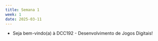 ```yaml
---
title: Semana 1
week: 1
date: 2025-03-11
---
```


- Seja bem-vindo(a) à DCC192 - Desenvolvimento de Jogos Digitais!